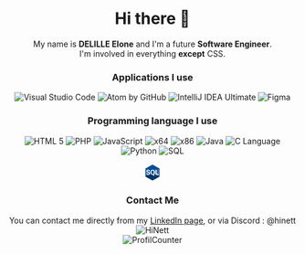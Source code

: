 <div align="center">
  
# Hi there 👋
My name is **DELILLE Elone** and I'm a future **Software Engineer**.<br>
I'm involved in everything **except** CSS.

### Applications I use
![Visual Studio Code](https://github.com/HiNett/hinett/assets/147847949/06c256ac-532c-4e25-87e4-96884faed61f)
![Atom by GitHub](https://github.com/HiNett/hinett/assets/147847949/e034618c-0545-495f-b5c2-67896fac0608)
![IntelliJ IDEA Ultimate](https://github.com/HiNett/hinett/assets/147847949/f2bbb54f-9b48-4a2b-8f3c-8cea2d85973c)
![Figma](https://github.com/HiNett/hinett/assets/147847949/9b1184f6-9b8e-4ef3-860a-cac248feeded)

### Programming language I use
![HTML 5](https://github.com/HiNett/hinett/assets/147847949/6a7c7959-e60f-4ab4-acb4-83f41c4dcb4a)
![PHP](https://github.com/HiNett/hinett/assets/147847949/f32bf8a1-b276-41ce-98a8-43777f73df7e)
![JavaScript](https://github.com/HiNett/hinett/assets/147847949/8639805b-4ee0-4264-9ea4-58810048a2b5)
![x64](https://github.com/HiNett/hinett/assets/147847949/aa3141d5-97e6-4386-876d-29d583f58fd4)
![x86](https://github.com/HiNett/hinett/assets/147847949/86a52346-6d9d-4777-ab7b-814f50b639f0)
![Java](https://github.com/HiNett/hinett/assets/147847949/a5b7840f-38ea-4695-a938-41c4dd335a34)
![C Language](https://github.com/HiNett/hinett/assets/147847949/a50981a4-68eb-43b1-8577-12317243aa88)
![Python](https://github.com/HiNett/hinett/assets/147847949/e93a9546-6e4c-4b48-90f2-3eb202b1288f)
![SQL](https://github.com/HiNett/hinett/assets/147847949/6f6533f3-90f0-4fc8-95f5-c51a33613242)
<?xml version="1.0" encoding="UTF-8"?>
<svg xmlns="http://www.w3.org/2000/svg" xmlns:xlink="http://www.w3.org/1999/xlink" width="28px" height="32px" viewBox="0 0 28 31" version="1.1">
<defs>
<clipPath id="clip1">
  <path d="M 1.675781 1.628906 L 26.460938 1.628906 L 26.460938 29.144531 L 1.675781 29.144531 Z M 1.675781 1.628906 "/>
</clipPath>
<clipPath id="clip2">
  <path d="M 13.597656 1.863281 L 2.132812 8.300781 C 1.894531 8.433594 1.699219 8.761719 1.699219 9.03125 L 1.699219 21.902344 C 1.699219 22.171875 1.894531 22.5 2.132812 22.632812 L 13.597656 29.070312 C 13.839844 29.203125 14.226562 29.203125 14.464844 29.070312 L 25.933594 22.632812 C 26.171875 22.5 26.363281 22.171875 26.363281 21.902344 L 26.363281 9.03125 C 26.363281 8.761719 26.171875 8.433594 25.933594 8.300781 L 14.464844 1.863281 C 14.226562 1.730469 13.839844 1.730469 13.597656 1.863281 Z M 13.597656 1.863281 "/>
</clipPath>
</defs>
<g id="surface1">
<path style=" stroke:none;fill-rule:nonzero;fill:rgb(0%,20.784314%,40%);fill-opacity:1;" d="M 13.597656 1.863281 L 2.132812 8.300781 C 1.894531 8.433594 1.699219 8.761719 1.699219 9.03125 L 1.699219 21.902344 C 1.699219 22.171875 1.894531 22.5 2.132812 22.632812 L 13.597656 29.070312 C 13.839844 29.203125 14.226562 29.203125 14.464844 29.070312 L 25.933594 22.632812 C 26.171875 22.5 26.363281 22.171875 26.363281 21.902344 L 26.363281 9.03125 C 26.363281 8.761719 26.171875 8.433594 25.933594 8.300781 L 14.464844 1.863281 C 14.226562 1.730469 13.839844 1.730469 13.597656 1.863281 Z M 13.597656 1.863281 "/>
<g clip-path="url(#clip1)" clip-rule="nonzero">
<g clip-path="url(#clip2)" clip-rule="nonzero">
<path style=" stroke:none;fill-rule:nonzero;fill:rgb(22.745098%,43.137255%,64.705882%);fill-opacity:1;" d="M -9.265625 1.871094 L 37.328125 29.0625 C 37.566406 29.199219 37.757812 29.09375 37.757812 28.828125 L 37.757812 2.109375 C 37.757812 1.839844 37.535156 1.621094 37.257812 1.621094 L -9.195312 1.621094 C -9.46875 1.621094 -9.695312 1.402344 -9.695312 1.132812 C -9.695312 1.402344 -9.503906 1.734375 -9.265625 1.871094 Z M -9.265625 1.871094 "/>
<path style=" stroke:none;fill-rule:nonzero;fill:rgb(0%,30.588235%,59.607843%);fill-opacity:1;" d="M 37.328125 1.871094 L -9.265625 29.0625 C -9.503906 29.199219 -9.695312 29.09375 -9.695312 28.828125 L -9.695312 2.109375 C -9.695312 1.839844 -9.46875 1.621094 -9.195312 1.621094 L 37.257812 1.621094 C 37.535156 1.621094 37.757812 1.402344 37.757812 1.132812 C 37.757812 1.402344 37.566406 1.734375 37.328125 1.871094 Z M 37.328125 1.871094 "/>
</g>
</g>
<path style=" stroke:none;fill-rule:nonzero;fill:rgb(100%,100%,100%);fill-opacity:1;" d="M 6.34375 19.347656 C 5.785156 19.347656 5.261719 19.242188 4.78125 19.035156 C 4.300781 18.828125 3.914062 18.519531 3.621094 18.109375 C 3.328125 17.699219 3.179688 17.1875 3.179688 16.582031 C 3.179688 16.53125 3.183594 16.480469 3.1875 16.429688 C 3.191406 16.375 3.195312 16.332031 3.195312 16.296875 L 4.96875 16.296875 C 4.96875 16.304688 4.96875 16.335938 4.960938 16.382812 C 4.957031 16.429688 4.953125 16.472656 4.953125 16.503906 C 4.953125 16.929688 5.082031 17.269531 5.34375 17.53125 C 5.601562 17.789062 5.960938 17.917969 6.425781 17.917969 C 6.941406 17.917969 7.300781 17.808594 7.503906 17.589844 C 7.707031 17.367188 7.8125 17.128906 7.8125 16.867188 C 7.8125 16.566406 7.730469 16.324219 7.570312 16.140625 C 7.410156 15.960938 7.199219 15.8125 6.9375 15.695312 C 6.675781 15.578125 6.386719 15.472656 6.070312 15.375 C 5.753906 15.28125 5.433594 15.171875 5.113281 15.050781 C 4.796875 14.929688 4.503906 14.773438 4.242188 14.578125 C 3.980469 14.382812 3.765625 14.132812 3.605469 13.820312 C 3.445312 13.507812 3.367188 13.109375 3.367188 12.625 C 3.367188 12.0625 3.507812 11.597656 3.792969 11.230469 C 4.078125 10.863281 4.457031 10.589844 4.921875 10.40625 C 5.390625 10.226562 5.894531 10.136719 6.4375 10.136719 C 6.972656 10.136719 7.460938 10.226562 7.910156 10.40625 C 8.363281 10.589844 8.722656 10.871094 8.992188 11.257812 C 9.265625 11.640625 9.402344 12.140625 9.402344 12.753906 L 9.402344 12.910156 L 7.652344 12.910156 L 7.652344 12.792969 C 7.652344 12.414062 7.542969 12.113281 7.324219 11.894531 C 7.105469 11.671875 6.800781 11.5625 6.410156 11.5625 C 6 11.5625 5.683594 11.652344 5.460938 11.828125 C 5.242188 12.007812 5.128906 12.234375 5.128906 12.507812 C 5.128906 12.769531 5.210938 12.976562 5.367188 13.132812 C 5.527344 13.289062 5.738281 13.417969 6 13.519531 C 6.265625 13.625 6.558594 13.722656 6.878906 13.8125 C 7.199219 13.902344 7.515625 14.007812 7.832031 14.132812 C 8.148438 14.253906 8.4375 14.410156 8.699219 14.605469 C 8.960938 14.800781 9.171875 15.050781 9.332031 15.359375 C 9.492188 15.664062 9.574219 16.050781 9.574219 16.519531 C 9.574219 17.203125 9.433594 17.75 9.160156 18.160156 C 8.882812 18.570312 8.503906 18.871094 8.019531 19.0625 C 7.535156 19.25 6.976562 19.347656 6.34375 19.347656 Z M 6.34375 19.347656 "/>
<path style=" stroke:none;fill-rule:nonzero;fill:rgb(100%,100%,100%);fill-opacity:1;" d="M 15.820312 20.800781 L 14.5 19.347656 L 14.339844 19.347656 C 13.15625 19.347656 12.226562 18.972656 11.550781 18.21875 C 10.871094 17.464844 10.535156 16.304688 10.535156 14.738281 C 10.535156 13.167969 10.871094 12.003906 11.550781 11.257812 C 12.226562 10.507812 13.15625 10.136719 14.339844 10.136719 C 15.523438 10.136719 16.453125 10.507812 17.128906 11.257812 C 17.804688 12.003906 18.144531 13.167969 18.144531 14.738281 C 18.144531 15.855469 17.96875 16.761719 17.621094 17.460938 C 17.273438 18.15625 16.785156 18.660156 16.15625 18.96875 L 17.914062 20.800781 Z M 14.339844 17.917969 C 15.023438 17.917969 15.535156 17.667969 15.875 17.160156 C 16.210938 16.65625 16.382812 15.957031 16.382812 15.066406 L 16.382812 14.417969 C 16.382812 13.523438 16.210938 12.824219 15.875 12.320312 C 15.535156 11.816406 15.023438 11.5625 14.339844 11.5625 C 13.664062 11.5625 13.152344 11.816406 12.808594 12.320312 C 12.46875 12.824219 12.296875 13.523438 12.296875 14.417969 L 12.296875 15.066406 C 12.296875 15.957031 12.46875 16.65625 12.808594 17.160156 C 13.152344 17.667969 13.664062 17.917969 14.339844 17.917969 Z M 14.339844 17.917969 "/>
<path style=" stroke:none;fill-rule:nonzero;fill:rgb(100%,100%,100%);fill-opacity:1;" d="M 19.398438 19.191406 L 19.398438 10.289062 L 21.105469 10.289062 L 21.105469 17.632812 L 24.976562 17.632812 L 24.976562 19.191406 Z M 19.398438 19.191406 "/>
</g>
</svg>

### Contact Me

You can contact me directly from my [LinkedIn page](https://www.linkedin.com/in/elonedelille), or via Discord : @hinett<br>
![HiNett](https://github-readme-stats.vercel.app/api?username=hinett)<br>
![ProfilCounter](https://komarev.com/ghpvc/?username=HiNett&style=for-the-badge&color=brightgreen)
</div>
